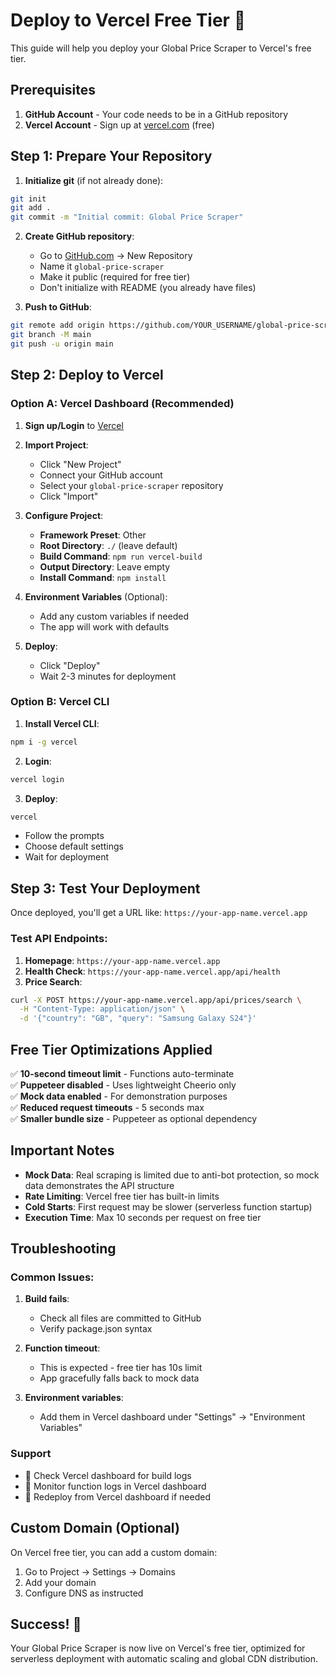 # Deploy to Vercel Free Tier 🚀

This guide will help you deploy your Global Price Scraper to Vercel's free tier.

## Prerequisites

1. **GitHub Account** - Your code needs to be in a GitHub repository
2. **Vercel Account** - Sign up at [vercel.com](https://vercel.com) (free)

## Step 1: Prepare Your Repository

1. **Initialize git** (if not already done):
```bash
git init
git add .
git commit -m "Initial commit: Global Price Scraper"
```

2. **Create GitHub repository**:
   - Go to [GitHub.com](https://github.com) → New Repository
   - Name it `global-price-scraper`
   - Make it public (required for free tier)
   - Don't initialize with README (you already have files)

3. **Push to GitHub**:
```bash
git remote add origin https://github.com/YOUR_USERNAME/global-price-scraper.git
git branch -M main
git push -u origin main
```

## Step 2: Deploy to Vercel

### Option A: Vercel Dashboard (Recommended)

1. **Sign up/Login** to [Vercel](https://vercel.com)
2. **Import Project**:
   - Click "New Project"
   - Connect your GitHub account
   - Select your `global-price-scraper` repository
   - Click "Import"

3. **Configure Project**:
   - **Framework Preset**: Other
   - **Root Directory**: `./` (leave default)
   - **Build Command**: `npm run vercel-build`
   - **Output Directory**: Leave empty
   - **Install Command**: `npm install`

4. **Environment Variables** (Optional):
   - Add any custom variables if needed
   - The app will work with defaults

5. **Deploy**:
   - Click "Deploy"
   - Wait 2-3 minutes for deployment

### Option B: Vercel CLI

1. **Install Vercel CLI**:
```bash
npm i -g vercel
```

2. **Login**:
```bash
vercel login
```

3. **Deploy**:
```bash
vercel
```
   - Follow the prompts
   - Choose default settings
   - Wait for deployment

## Step 3: Test Your Deployment

Once deployed, you'll get a URL like: `https://your-app-name.vercel.app`

### Test API Endpoints:

1. **Homepage**: `https://your-app-name.vercel.app`
2. **Health Check**: `https://your-app-name.vercel.app/api/health`
3. **Price Search**:
```bash
curl -X POST https://your-app-name.vercel.app/api/prices/search \
  -H "Content-Type: application/json" \
  -d '{"country": "GB", "query": "Samsung Galaxy S24"}'
```

## Free Tier Optimizations Applied

✅ **10-second timeout limit** - Functions auto-terminate  
✅ **Puppeteer disabled** - Uses lightweight Cheerio only  
✅ **Mock data enabled** - For demonstration purposes  
✅ **Reduced request timeouts** - 5 seconds max  
✅ **Smaller bundle size** - Puppeteer as optional dependency  

## Important Notes

- **Mock Data**: Real scraping is limited due to anti-bot protection, so mock data demonstrates the API structure
- **Rate Limiting**: Vercel free tier has built-in limits
- **Cold Starts**: First request may be slower (serverless function startup)
- **Execution Time**: Max 10 seconds per request on free tier

## Troubleshooting

### Common Issues:

1. **Build fails**:
   - Check all files are committed to GitHub
   - Verify package.json syntax

2. **Function timeout**:
   - This is expected - free tier has 10s limit
   - App gracefully falls back to mock data

3. **Environment variables**:
   - Add them in Vercel dashboard under "Settings" → "Environment Variables"

### Support

- 📧 Check Vercel dashboard for build logs
- 🐛 Monitor function logs in Vercel dashboard
- 🔄 Redeploy from Vercel dashboard if needed

## Custom Domain (Optional)

On Vercel free tier, you can add a custom domain:
1. Go to Project → Settings → Domains
2. Add your domain
3. Configure DNS as instructed

## Success! 🎉

Your Global Price Scraper is now live on Vercel's free tier, optimized for serverless deployment with automatic scaling and global CDN distribution. 